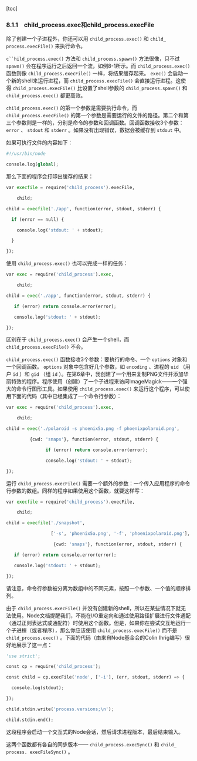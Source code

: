 [toc]

### 8.1.1　child_process.exec和child_process.execFile

除了创建一个子进程外，你还可以用 `child_process.exec()` 和 `child_ process.execFile()` 来执行命令。

`c``hild_process.exec()` 方法和 `child_process.spawn()` 方法很像，只不过 `spawn()` 会在程序运行之后返回一个流，如例8-1所示。而 `child_process.exec()` 函数则像 `child_process.execFile()` 一样，将结果缓存起来。 `exec()` 会启动一个新的shell来运行进程，而 `child_process.execFile()` 会直接运行进程。这使得 `child_process.execFile()` 比设置了shell参数的 `child_process.spawn()` 和 `child_process.exec()` 都更高效。

`child_process.exec()` 的第一个参数是需要执行命令，而 `child_process.execFile()` 的第一个参数是需要运行的文件的路径。第二个和第三个参数则是一样的，分别是命令的参数和回调函数。回调函数接收3个参数： `error` 、 `stdout` 和 `stderr` 。如果没有出现错误，数据会被缓存到 `stdout` 中。

如果可执行文件的内容如下：

```python
#!/usr/bin/node
console.log(global);
```

那么下面的程序会打印出缓存的结果：

```python
var execfile = require('child_process').execFile,
    child;
child = execfile('./app', function(error, stdout, stderr) {
  if (error == null) {
    console.log('stdout: ' + stdout);
  }
});
```

使用 `child_process.exec()` 也可以完成一样的任务：

```python
var exec = require('child_process').exec, 
    child; 
child = exec('./app', function(error, stdout, stderr) {
   if (error) return console.error(error);
   console.log('stdout: ' + stdout);
});
```

区别在于 `child_process.exec()` 会产生一个shell，而 `child_process.execFile()` 不会。

`child_process.exec()` 函数接收3个参数：要执行的命令、一个 `options` 对象和一个回调函数。 `options` 对象中包含好几个参数，如 `encoding` 、进程的 `uid` （用户 `id` ）和 `gid` （组 `id` ）。在第6章中，我创建了一个用来复制PNG文件并添加华丽特效的程序。程序使用（创建）了一个子进程来访问ImageMagick——一个强大的命令行图形工具。如果使用 `child_process.exec()` 来运行这个程序，可以使用下面的代码（其中已经集成了一个命令行参数）：

```python
var exec = require('child_process').exec,
    child;
child = exec('./polaroid -s phoenix5a.png -f phoenixpolaroid.png',
         {cwd: 'snaps'}, function(error, stdout, stderr) {
               if (error) return console.error(error);
               console.log('stdout: ' + stdout);
});
```

运行 `child_process.execFile()` 需要一个额外的参数：一个传入应用程序的命令行参数的数组。同样的程序如果使用这个函数，就要这样写：

```python
var execfile = require('child_process').execFile,
    child;
child = execfile('./snapshot',
                 ['-s', 'phoenix5a.png', '-f', 'phoenixpolaroid.png'],
                  {cwd: 'snaps'}, function(error, stdout, stderr) {
   if (error) return console.error(error);
   console.log('stdout: ' + stdout);
});
```

请注意，命令行参数被分离为数组中的不同元素，按照一个参数、一个值的顺序排列。

由于 `child_process.execFile()` 并没有创建新的shell，所以在某些情况下就无法使用。Node文档提醒我们，不能在I/O重定向和通过使用路径扩展进行文件通配（通过正则表达式或通配符）时使用这个函数。但是，如果你在尝试交互地运行一个子进程（或者程序），那么你应该使用 `child_process.execFile()` 而不是 `child_process.exec()` 。下面的代码（由来自Node基金会的Colin Ihrig编写）很好地展示了这一点：

```python
'use strict';
const cp = require('child_process');
const child = cp.execFile('node', ['-i'], (err, stdout, stderr) => {
  console.log(stdout);
});
child.stdin.write('process.versions;\n');
child.stdin.end();
```

这段程序会启动一个交互式的Node会话，然后请求进程版本，最后结束输入。

这两个函数都有各自的同步版本—— `child_process.execSync()` 和 `child_ process. execFileSync()` 。

